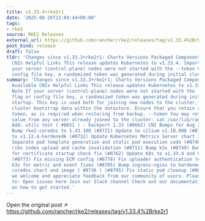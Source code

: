 ```yaml
---
title: v1.33.4+rke2r1
date: '2025-08-26T23:04:44+00:00'
tags:
- rke2
source: RKE2 Releases
external_url: https://github.com/rancher/rke2/releases/tag/v1.33.4%2Brke2r1
post_kind: release
draft: false
tldr: 'Changes since v1.33.3+rke2r1: Charts Versions Packaged Component Versions Available
  CNIs Helpful Links This release updates Kubernetes to v1.33.4. Important Note If
  your server (control-plane) nodes were not started with the --token CLI flag or
  config file key, a randomized token was generated during initial cluster startup.'
summary: 'Changes since v1.33.3+rke2r1: Charts Versions Packaged Component Versions
  Available CNIs Helpful Links This release updates Kubernetes to v1.33.4. Important
  Note If your server (control-plane) nodes were not started with the --token CLI
  flag or config file key, a randomized token was generated during initial cluster
  startup. This key is used both for joining new nodes to the cluster, and for encrypting
  cluster bootstrap data within the datastore. Ensure that you retain a copy of this
  token, as is required when restoring from backup. --token You may retrieve the token
  value from any server already joined to the cluster: cat /var/lib/rancher/rke2/server/token
  Add. utils test ( #8651 ) - backport 1.33 (#8662) CNI Bumps for Aug 25 release (#8695)
  Bump rke2-coredns to 1.43.100 (#8721) Update to cilium v1.18.000 (#8716) Bump ingress-nginx
  to v1.12.4-hardened6 (#8732) Update Kubernetes Metrics Server chart 3.13.000 (#8741)
  Separate pod template generation and static pod execution code (#8746) Add prime
  ribs index upload and cache invalidation (#8711) Bump k3s (#8749) Bump K3s version
  for certificate startup check fix (#8762) Update K8s to v1.33.4 and Go to v1.24.5
  (#8773) Fix missing ECM config (#8778) Fix uploader authentication (#8783) Bump
  k3s for metric and event fixes (#8785) Bump ingress-nginx to hardened7 (#8789) Bump
  coredns chart and image ( #8736 ) (#8795) Fix static pod cleanup (#8806) As always,
  we welcome and appreciate feedback from our community of users. Please feel free
  to: Open issues here Join our Slack channel Check out our documentation for guidance
  on how to get started.'
---
```

Open the original post ↗ https://github.com/rancher/rke2/releases/tag/v1.33.4%2Brke2r1
